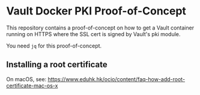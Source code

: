 # Vault Docker PKI Proof-of-Concept
This repository contains a proof-of-concept on how to get a Vault container running on HTTPS where the SSL cert is signed by Vault's pki module.

You need `jq` for this proof-of-concept.


## Installing a root certificate

On macOS, see: https://www.eduhk.hk/ocio/content/faq-how-add-root-certificate-mac-os-x
